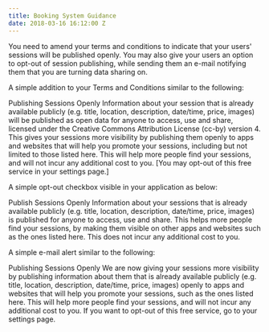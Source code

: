 ```yaml
---
title: Booking System Guidance
date: 2018-03-16 16:12:00 Z
---
```


You need to amend your terms and conditions to indicate that your users' sessions will be published openly. You may also give your users an option to opt-out of session publishing, while sending them an e-mail notifying them that you are turning data sharing on.

A simple addition to your Terms and Conditions similar to the following:

Publishing Sessions Openly
Information about your session that is already available publicly (e.g. title, location, description, date/time, price, images) will be published as open data for anyone to access, use and share, licensed under the Creative Commons Attribution License (cc-by) version 4. This gives your sessions more visibility by publishing them openly to apps and websites that will help you promote your sessions, including but not limited to those listed here. This will help more people find your sessions, and will not incur any additional cost to you. [You may opt-out of this free service in your settings page.]

A simple opt-out checkbox visible in your application as below:


Publish Sessions Openly
Information about your sessions that is already available publicly (e.g. title, location, description, date/time, price, images) is published for anyone to access, use and share. This helps more people find your sessions, by making them visible on other apps and websites such as the ones listed here. This does not incur any additional cost to you.

A simple e-mail alert similar to the following:

Publishing Sessions Openly
We are now giving your sessions more visibility by publishing information about them that is already available publicly (e.g. title, location, description, date/time, price, images) openly to apps and websites that will help you promote your sessions, such as the ones listed here. This will help more people find your sessions, and will not incur any additional cost to you. If you want to opt-out of this free service, go to your settings page.